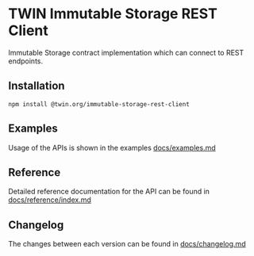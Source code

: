 # TWIN Immutable Storage REST Client

Immutable Storage contract implementation which can connect to REST endpoints.

## Installation

```shell
npm install @twin.org/immutable-storage-rest-client
```

## Examples

Usage of the APIs is shown in the examples [docs/examples.md](docs/examples.md)

## Reference

Detailed reference documentation for the API can be found in [docs/reference/index.md](docs/reference/index.md)

## Changelog

The changes between each version can be found in [docs/changelog.md](docs/changelog.md)
